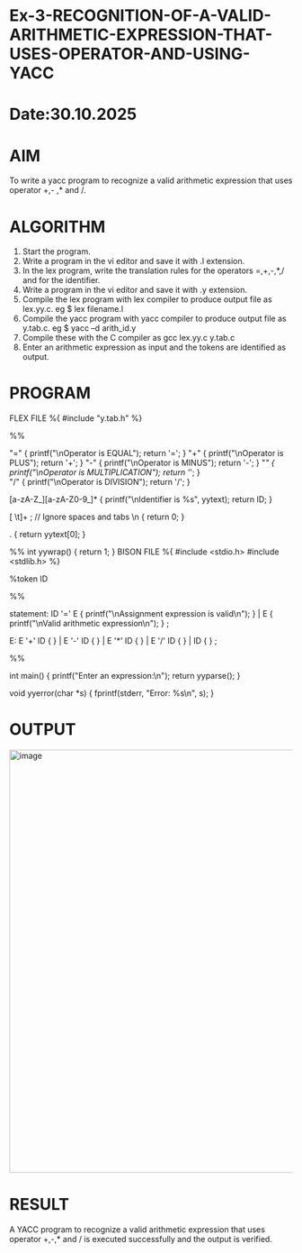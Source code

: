 # Ex-3-RECOGNITION-OF-A-VALID-ARITHMETIC-EXPRESSION-THAT-USES-OPERATOR-AND-USING-YACC
# Date:30.10.2025
# AIM
To write a yacc program to recognize a valid arithmetic expression that uses operator +,- ,* and /.
# ALGORITHM
1.	Start the program.
2.	Write a program in the vi editor and save it with .l extension.
3.	In the lex program, write the translation rules for the operators =,+,-,*,/ and for the identifier.
4.	Write a program in the vi editor and save it with .y extension.
5.	Compile the lex program with lex compiler to produce output file as lex.yy.c. eg $ lex filename.l
6.	Compile the yacc program with yacc compiler to produce output file as y.tab.c. eg $ yacc –d arith_id.y
7.	Compile these with the C compiler as gcc lex.yy.c y.tab.c
8.	Enter an arithmetic expression as input and the tokens are identified as output.
# PROGRAM
FLEX FILE
%{
#include "y.tab.h"
%}

%%

"="     { printf("\nOperator is EQUAL"); return '='; }
"+"     { printf("\nOperator is PLUS"); return '+'; }
"-"     { printf("\nOperator is MINUS"); return '-'; }
"*"     { printf("\nOperator is MULTIPLICATION"); return '*'; }  
"/"     { printf("\nOperator is DIVISION"); return '/'; }

[a-zA-Z_][a-zA-Z0-9_]* {
    printf("\nIdentifier is %s", yytext);
    return ID;
}

[ \t]+  ;           // Ignore spaces and tabs
\n      { return 0; }

.       { return yytext[0]; }

%%
int yywrap() {
    return 1;
}
BISON FILE
%{
#include <stdio.h>
#include <stdlib.h>
%}

%token ID

%%

statement:
      ID '=' E        { printf("\nAssignment expression is valid\n"); }
    | E               { printf("\nValid arithmetic expression\n"); }
    ;

E:
      E '+' ID        { }
    | E '-' ID        { }
    | E '*' ID        { }
    | E '/' ID        { }
    | ID              { }
    ;

%%

int main() {
    printf("Enter an expression:\n");
    return yyparse();
}

void yyerror(char *s) {
    fprintf(stderr, "Error: %s\n", s);
}

# OUTPUT

<img width="948" height="751" alt="image" src="https://github.com/user-attachments/assets/feb433bc-16f2-4ed6-a054-c438551f4b2a" />

# RESULT
A YACC program to recognize a valid arithmetic expression that uses operator +,-,* and / is executed successfully and the output is verified.
